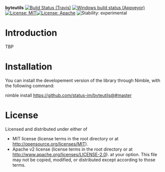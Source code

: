 **byteutils**
[![Build Status (Travis)](https://img.shields.io/travis/status-im/byteutils/master.svg?label=Linux%20/%20macOS "Linux/macOS build status (Travis)")](https://travis-ci.org/status-im/byteutils)
[![Windows build status (Appveyor)](https://img.shields.io/appveyor/ci/status-im/byteutils/master.svg?label=Windows "Windows build status (Appveyor)")](https://ci.appveyor.com/project/jarradh/byteutils)
[![License: MIT](https://img.shields.io/badge/License-MIT-blue.svg)](https://opensource.org/licenses/MIT)[![License: Apache](https://img.shields.io/badge/License-Apache%202.0-blue.svg)](https://opensource.org/licenses/Apache-2.0)
![Stability: experimental](https://img.shields.io/badge/stability-experimental-orange.svg)

# Introduction
TBP


# Installation

You can install the developement version of the library through Nimble, with the following command:

nimble install https://github.com/status-im/byteutils@#master

# License

Licensed and distributed under either of
  * MIT license (license terms in the root directory or at http://opensource.org/licenses/MIT).
  * Apache v2 license (license terms in the root directory or at http://www.apache.org/licenses/LICENSE-2.0).
at your option. This file may not be copied, modified, or distributed except according to those terms.
